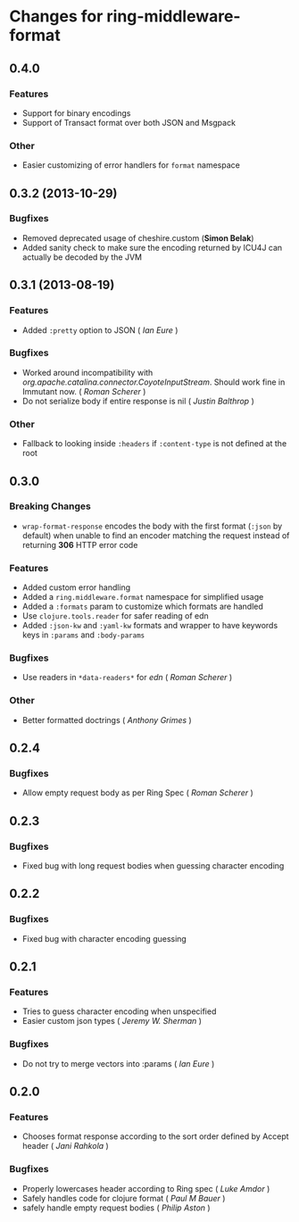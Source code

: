 # Changes for ring-middleware-format

## 0.4.0
### Features
 - Support for binary encodings
 - Support of Transact format over both JSON and Msgpack

### Other
 - Easier customizing of error handlers for `format` namespace

## 0.3.2 (2013-10-29)
### Bugfixes
  - Removed deprecated usage of cheshire.custom (__Simon Belak__)
  - Added sanity check to make sure the encoding returned by ICU4J can actually be decoded by the JVM

## 0.3.1 (2013-08-19)
### Features
  - Added `:pretty` option to JSON ( _Ian Eure_ )

### Bugfixes
  - Worked around incompatibility with _org.apache.catalina.connector.CoyoteInputStream_. Should work fine in Immutant now. ( _Roman Scherer_ )
  - Do not serialize body if entire response is nil ( _Justin Balthrop_ )

### Other
  - Fallback to looking inside `:headers` if `:content-type` is not defined at the root


## 0.3.0
### Breaking Changes
  - `wrap-format-response` encodes the body with the first format
  (`:json` by default) when unable to find an encoder matching the
  request instead of returning **306** HTTP error code
  
### Features
  - Added custom error handling
  - Added a `ring.middleware.format` namespace for simplified usage
  - Added a `:formats` param to customize which formats are handled
  - Use `clojure.tools.reader` for safer reading of edn
  - Added `:json-kw` and `:yaml-kw` formats and wrapper to have
    keywords keys in `:params` and `:body-params`

### Bugfixes
  - Use readers in `*data-readers*` for *edn* ( _Roman Scherer_ )

### Other
  - Better formatted doctrings ( _Anthony Grimes_ )

## 0.2.4
### Bugfixes
  - Allow empty request body as per Ring Spec ( _Roman Scherer_ )

## 0.2.3
### Bugfixes
  - Fixed bug with long request bodies when guessing character encoding
  
## 0.2.2
### Bugfixes
  - Fixed bug with character encoding guessing

## 0.2.1
### Features
  - Tries to guess character encoding when unspecified
  - Easier custom json types ( _Jeremy W. Sherman_ )

### Bugfixes
  - Do not try to merge vectors into :params ( _Ian Eure_ )

## 0.2.0
### Features
  - Chooses format response according to the sort order defined by Accept header ( _Jani Rahkola_ )

### Bugfixes
  - Properly lowercases header according to Ring spec ( _Luke Amdor_ )
  - Safely handles code for clojure format ( _Paul M Bauer_ )
  - safely handle empty request bodies ( _Philip Aston_ )
